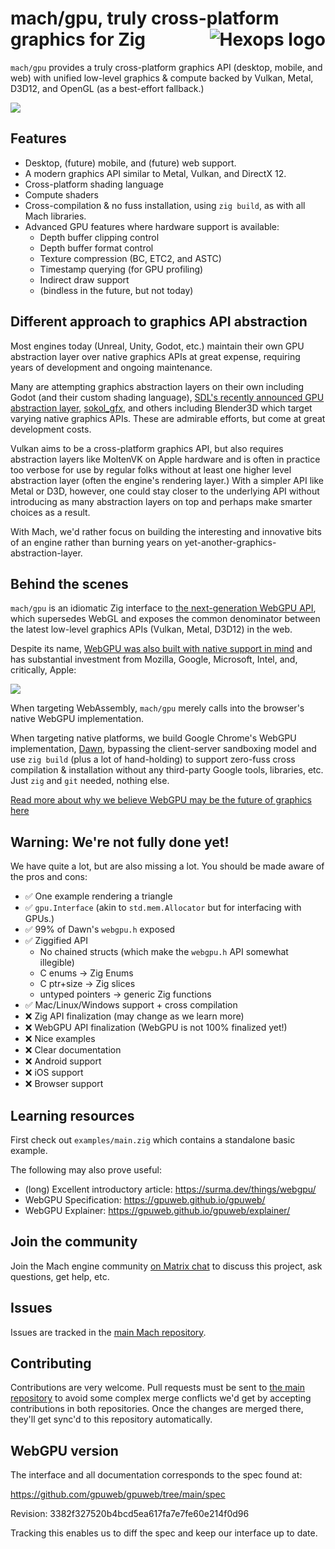 # mach/gpu, truly cross-platform graphics for Zig <a href="https://hexops.com"><img align="right" alt="Hexops logo" src="https://raw.githubusercontent.com/hexops/media/master/readme.svg"></img></a>

`mach/gpu` provides a truly cross-platform graphics API (desktop, mobile, and web) with unified low-level graphics & compute backed by Vulkan, Metal, D3D12, and OpenGL (as a best-effort fallback.)

![](https://user-images.githubusercontent.com/3173176/137646296-72ba698e-c710-4daf-aa75-222f8d717d00.png)

## Features

* Desktop, (future) mobile, and (future) web support.
* A modern graphics API similar to Metal, Vulkan, and DirectX 12. 
* Cross-platform shading language
* Compute shaders
* Cross-compilation & no fuss installation, using `zig build`, as with all Mach libraries.
* Advanced GPU features where hardware support is available:
    * Depth buffer clipping control
    * Depth buffer format control
    * Texture compression (BC, ETC2, and ASTC)
    * Timestamp querying (for GPU profiling)
    * Indirect draw support
    * (bindless in the future, but not today)

## Different approach to graphics API abstraction

Most engines today (Unreal, Unity, Godot, etc.) maintain their own GPU abstraction layer over native graphics APIs at great expense, requiring years of development and ongoing maintenance.

Many are attempting graphics abstraction layers on their own including Godot (and their custom shading language), [SDL's recently announced GPU abstraction layer](https://news.ycombinator.com/item?id=29203534), [sokol_gfx](https://github.com/floooh/sokol), and others including Blender3D which target varying native graphics APIs. These are admirable efforts, but come at great development costs.

Vulkan aims to be a cross-platform graphics API, but also requires abstraction layers like MoltenVK on Apple hardware and is often in practice too verbose for use by regular folks without at least one higher level abstraction layer (often the engine's rendering layer.) With a simpler API like Metal or D3D, however, one could stay closer to the underlying API without introducing as many abstraction layers on top and perhaps make smarter choices as a result.

With Mach, we'd rather focus on building the interesting and innovative bits of an engine rather than burning years on yet-another-graphics-abstraction-layer.

## Behind the scenes

`mach/gpu` is an idiomatic Zig interface to [the next-generation WebGPU API](https://www.w3.org/TR/webgpu/), which supersedes WebGL and exposes the common denominator between the latest low-level graphics APIs (Vulkan, Metal, D3D12) in the web.

Despite its name, [WebGPU was also built with native support in mind](http://kvark.github.io/web/gpu/native/2020/05/03/point-of-webgpu-native.html) and has substantial investment from Mozilla, Google, Microsoft, Intel, and, critically, Apple:

![](https://user-images.githubusercontent.com/3173176/137647342-abf2bde6-a8bb-4276-b072-95c279c5d92f.png)

When targeting WebAssembly, `mach/gpu` merely calls into the browser's native WebGPU implementation.

When targeting native platforms, we build Google Chrome's WebGPU implementation, [Dawn](https://dawn.googlesource.com/dawn), bypassing the client-server sandboxing model and use `zig build` (plus a lot of hand-holding) to support zero-fuss cross compilation & installation without any third-party Google tools, libraries, etc. Just `zig` and `git` needed, nothing else.

[Read more about why we believe WebGPU may be the future of graphics here](https://devlog.hexops.com/2021/mach-engine-the-future-of-graphics-with-zig#truly-cross-platform-graphics-api)

## Warning: We're not fully done yet!

We have quite a lot, but are also missing a lot. You should be made aware of the pros and cons:

* ✅ One example rendering a triangle
* ✅ `gpu.Interface` (akin to `std.mem.Allocator` but for interfacing with GPUs.)
* ✅ 99% of Dawn's `webgpu.h` exposed
* ✅ Ziggified API
  * No chained structs (which make the `webgpu.h` API somewhat illegible)
  * C enums -> Zig Enums
  * C ptr+size -> Zig slices
  * untyped pointers -> generic Zig functions
* ✅ Mac/Linux/Windows support + cross compilation
* ❌ Zig API finalization (may change as we learn more)
* ❌ WebGPU API finalization (WebGPU is not 100% finalized yet!)
* ❌ Nice examples
* ❌ Clear documentation
* ❌ Android support
* ❌ iOS support
* ❌ Browser support

## Learning resources

First check out `examples/main.zig` which contains a standalone basic example.

The following may also prove useful:

* (long) Excellent introductory article: https://surma.dev/things/webgpu/
* WebGPU Specification: https://gpuweb.github.io/gpuweb/
* WebGPU Explainer: https://gpuweb.github.io/gpuweb/explainer/

## Join the community

Join the Mach engine community [on Matrix chat](https://matrix.to/#/#hexops:matrix.org) to discuss this project, ask questions, get help, etc.

## Issues

Issues are tracked in the [main Mach repository](https://github.com/hexops/mach/issues?q=is%3Aissue+is%3Aopen+label%3Aglfw).

## Contributing

Contributions are very welcome. Pull requests must be sent to [the main repository](https://github.com/hexops/mach/tree/main/glfw) to avoid some complex merge conflicts we'd get by accepting contributions in both repositories. Once the changes are merged there, they'll get sync'd to this repository automatically.

## WebGPU version

The interface and all documentation corresponds to the spec found at:

https://github.com/gpuweb/gpuweb/tree/main/spec

Revision: 3382f327520b4bcd5ea617fa7e7fe60e214f0d96

Tracking this enables us to diff the spec and keep our interface up to date.
